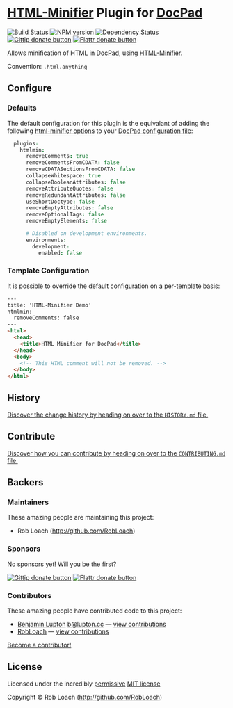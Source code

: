 # [HTML-Minifier](http://github.com/kangax/html-minifier) Plugin for [DocPad](http://docpad.org)

<!-- BADGES/ -->

[![Build Status](http://img.shields.io/travis-ci/RobLoach/docpad-plugin-htmlmin.png?branch=master)](http://travis-ci.org/RobLoach/docpad-plugin-htmlmin "Check this project's build status on TravisCI")
[![NPM version](http://badge.fury.io/js/docpad-plugin-htmlmin.png)](https://npmjs.org/package/docpad-plugin-htmlmin "View this project on NPM")
[![Dependency Status](https://david-dm.org/RobLoach/docpad-plugin-htmlmin.png?theme=shields.io)](https://david-dm.org/RobLoach/docpad-plugin-htmlmin)<br/>
[![Gittip donate button](http://img.shields.io/gittip/RobLoach.png)](https://www.gittip.com/RobLoach/ "Donate weekly to this project using Gittip")
[![Flattr donate button](http://img.shields.io/flattr/donate.png?color=yellow)](http://flattr.com/thing/2257574/RobLoach "Donate monthly to this project using Flattr")

<!-- /BADGES -->


Allows minification of HTML in [DocPad](https://docpad.org), using
[HTML-Minifier](http://github.com/kangax/html-minifier).

Convention:  `.html.anything`


<!-- INSTALL -->


## Configure

### Defaults

The default configuration for this plugin is the equivalant of adding the
following [html-minifier options](http://perfectionkills.com/experimenting-with-html-minifier/#options)
to your [DocPad configuration file](http://docpad.org/docs/config):

``` coffee
  plugins:
    htmlmin:
      removeComments: true
      removeCommentsFromCDATA: false
      removeCDATASectionsFromCDATA: false
      collapseWhitespace: true
      collapseBooleanAttributes: false
      removeAttributeQuotes: false
      removeRedundantAttributes: false
      useShortDoctype: false
      removeEmptyAttributes: false
      removeOptionalTags: false
      removeEmptyElements: false

      # Disabled on development environments.
      environments:
        development:
          enabled: false
```

### Template Configuration

It is possible to override the default configuration on a per-template basis:

``` html
---
title: 'HTML-Minifier Demo'
htmlmin:
  removeComments: false
---
<html>
  <head>
    <title>HTML Minifier for DocPad</title>
  </head>
  <body>
    <!-- This HTML comment will not be removed. -->
  </body>
</html>
```


<!-- HISTORY/ -->

## History
[Discover the change history by heading on over to the `HISTORY.md` file.](https://github.com/RobLoach/docpad-plugin-htmlmin/blob/master/HISTORY.md#files)

<!-- /HISTORY -->


<!-- CONTRIBUTE/ -->

## Contribute

[Discover how you can contribute by heading on over to the `CONTRIBUTING.md` file.](https://github.com/RobLoach/docpad-plugin-htmlmin/blob/master/CONTRIBUTING.md#files)

<!-- /CONTRIBUTE -->


<!-- BACKERS/ -->

## Backers

### Maintainers

These amazing people are maintaining this project:

- Rob Loach (http://github.com/RobLoach)

### Sponsors

No sponsors yet! Will you be the first?

[![Gittip donate button](http://img.shields.io/gittip/RobLoach.png)](https://www.gittip.com/RobLoach/ "Donate weekly to this project using Gittip")
[![Flattr donate button](http://img.shields.io/flattr/donate.png?color=yellow)](http://flattr.com/thing/2257574/RobLoach "Donate monthly to this project using Flattr")

### Contributors

These amazing people have contributed code to this project:

- [Benjamin Lupton](https://github.com/balupton) <b@lupton.cc> — [view contributions](https://github.com/RobLoach/docpad-plugin-htmlmin/commits?author=balupton)
- [RobLoach](https://github.com/RobLoach) — [view contributions](https://github.com/RobLoach/docpad-plugin-htmlmin/commits?author=RobLoach)

[Become a contributor!](https://github.com/RobLoach/docpad-plugin-htmlmin/blob/master/CONTRIBUTING.md#files)

<!-- /BACKERS -->


<!-- LICENSE/ -->

## License

Licensed under the incredibly [permissive](http://en.wikipedia.org/wiki/Permissive_free_software_licence) [MIT license](http://creativecommons.org/licenses/MIT/)

Copyright &copy; Rob Loach (http://github.com/RobLoach)

<!-- /LICENSE -->


